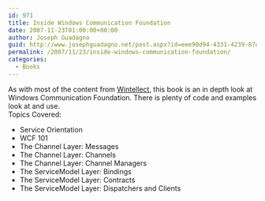 ```yaml
---
id: 971
title: Inside Windows Communication Foundation
date: 2007-11-23T01:00:00+00:00
author: Joseph Guadagno
guid: http://www.josephguadagno.net/post.aspx?id=eee90d94-4331-4239-87e2-32baebd3f7ce
permalink: /2007/11/23/inside-windows-communication-foundation/
categories:
  - Books
---
```

As with most of the content from [Wintellect](http://www.wintellect.com), this book is an in depth look at Windows Communication Foundation. There is plenty of code and examples look at and use.  
Topics Covered:

* Service Orientation
* WCF 101
* The Channel Layer: Messages
* The Channel Layer: Channels
* The Channel Layer: Channel Managers
* The ServiceModel Layer: Bindings
* The ServiceModel Layer: Contracts
* The ServiceModel Layer: Dispatchers and Clients